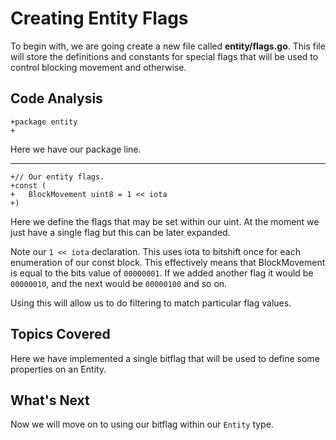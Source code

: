 # Creating Entity Flags
To begin with, we are going create a new file called **entity/flags.go**. This file will store the definitions and constants for special flags that will be used to control blocking movement and otherwise.

## Code Analysis
```
+package entity
+
```
Here we have our package line.

---
```
+// Our entity flags.
+const (
+	BlockMovement uint8 = 1 << iota
+)
```
Here we define the flags that may be set within our uint. At the moment we just have a single flag but this can be later expanded.

Note our `1 << iota` declaration. This uses iota to bitshift once for each enumeration of our const block. This effectively means that BlockMovement is equal to the bits value of `00000001`. If we added another flag it would be `00000010`, and the next would be `00000100` and so on.

Using this will allow us to do filtering to match particular flag values.

## Topics Covered
Here we have implemented a single bitflag that will be used to define some properties on an Entity.

## What's Next
Now we will move on to using our bitflag within our `Entity` type.